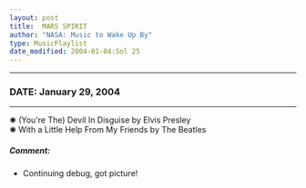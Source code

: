 ```yaml
---
layout: post
title:  MARS SPIRIT
author: "NASA: Music to Wake Up By"
type: MusicPlaylist
date_modified: 2004-01-04:Sol 25
---
```


----
### DATE: January 29, 2004
----
✺ (You're The) Devil In Disguise by Elvis Presley  &nbsp;<br />✺ With a Little Help From My Friends by The Beatles

##### Comment:
* Continuing debug, got picture!

